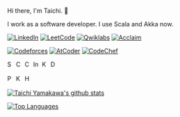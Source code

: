 Hi there, I'm Taichi. 👋

I work as a software developer.
I use Scala and Akka now.

<p aligh="center">
  <a href="https://www.linkedin.com/in/taichi-yamakawa/"><img src="https://img.shields.io/badge/-Taichi-0077B5.svg?style=flat&logo=linkedin&logoColor=FFFFFF" alt="LinkedIn" /></a>
  <a href="https://leetcode.com/xirc/"><img src="https://img.shields.io/badge/-@xirc-F89F1B.svg?style=flat&logo=leetcode&logoColor=222222" alt="LeetCode" /></a>
  <a href="https://www.qwiklabs.com/public_profiles/453678b9-dd3d-46cb-a8b0-6c582f79deb8"><img src="https://img.shields.io/badge/-Taichi-F5CD0E.svg?style=flat&logo=qwiklabs&logoColor=222222" alt="Qwiklabs" /></a>
  <a href="https://www.youracclaim.com/users/taichi-yamakawa"><img src="https://img.shields.io/badge/Acclaim-Taichi-256899.svg?style=flat" alt="Acclaim"></a>
</p>

<p aligh="center">
  <a href="https://codeforces.com/profile/ninja"><img src="https://img.shields.io/badge/-@ninja-1F8ACB.svg?style=flat&logo=codeforces&logoColor=FFFFFF" alt="Codeforces" /></a>
  <a href="https://atcoder.jp/users/xirc"><img src="https://img.shields.io/badge/AtCoder-@xirc-231815.svg?style=flat&logo=atcoder&logoColor=FFFFFF" alt="AtCoder" /></a>
  <a href="https://www.codechef.com/users/xirc"><img src="https://img.shields.io/badge/-@xirc-5B4638.svg?style=flat&logo=codechef&logoColor=FFFFFF" alt="CodeChef" /></a>
</p>

<p aligh="center">
  <img height="16" width="16" src="https://unpkg.com/simple-icons@v3/icons/scala.svg" alt="Scala" />
  <img height="16" width="16" src="https://unpkg.com/simple-icons@v3/icons/csharp.svg" alt="CSharp" />
  <img height="16" width="16" src="https://unpkg.com/simple-icons@v3/icons/cplusplus.svg" alt="C++" />
  <img height="16" width="16" src="https://unpkg.com/simple-icons@v3/icons/intellijidea.svg" alt="IntelliJ IDEA" />
  <img height="16" width="16" src="https://unpkg.com/simple-icons@v3/icons/kubernetes.svg" alt="Kubernetes" />
  <img height="16" width="16" src="https://unpkg.com/simple-icons@v3/icons/docker.svg" alt="Docker" />
</p>

<p>
  <img height="16" width="16" src="https://unpkg.com/simple-icons@v3/icons/python.svg" alt="Python" />
  <img height="16" width="16" src="https://unpkg.com/simple-icons@v3/icons/kotlin.svg" alt="Kotlin" />
  <img height="16" width="16" src="https://unpkg.com/simple-icons@v3/icons/haskell.svg" alt="Haskell" />
<p>

[![Taichi Yamakawa's github stats](https://github-readme-stats.vercel.app/api?username=xirc&count_private=true&show_icons=true)](https://github.com/anuraghazra/github-readme-stats)

[![Top Languages](https://github-readme-stats.vercel.app/api/top-langs/?username=xirc&layout=compact)](https://github.com/anuraghazra/github-readme-stats)